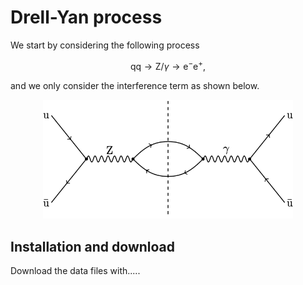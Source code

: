 # Drell-Yan process

We start by considering the following process

$$
\mathrm{q} {\mathrm{q}} \to \mathrm{Z}/\gamma \to \mathrm{e}^{-} \mathrm{e}^{+},
$$

and we only consider the interference term as shown below.

<div align="center">
<img src="dy-int.png" width="400">
</div>

## Installation and download

Download the data files with.....
